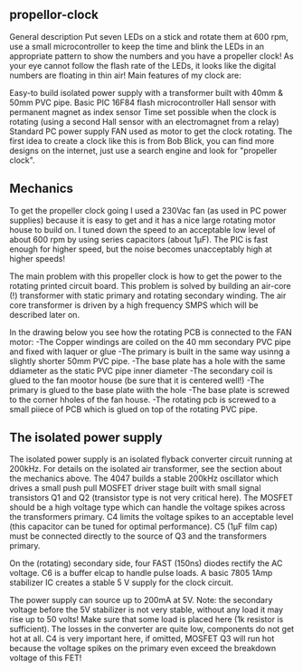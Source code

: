 ## **propellor-clock**

General description
Put seven LEDs on a stick and rotate them at 600 rpm, use a small microcontroller to keep the time and blink the LEDs in an appropriate pattern to show the numbers and you have a propeller clock! As your eye cannot follow the flash rate of the LEDs, it looks like the digital numbers are floating in thin air! Main features of my clock are:

Easy-to build isolated power supply with a transformer built with 40mm & 50mm PVC pipe. Basic PIC 16F84 flash microcontroller Hall sensor with permanent magnet as index sensor Time set possible when the clock is rotating (using a second Hall sensor with an electromagnet from a relay) Standard PC power supply FAN used as motor to get the clock rotating. The first idea to create a clock like this is from Bob Blick, you can find more designs on the internet, just use a search engine and look for "propeller clock".

## **Mechanics**

To get the propeller clock going I used a 230Vac fan (as used in PC power supplies) because it is easy to get and it has a nice large rotating motor house to build on. I tuned down the speed to an acceptable low level of about 600 rpm by using series capacitors (about 1µF). The PIC is fast enough for higher speed, but the noise becomes unacceptably high at higher speeds!

The main problem with this propeller clock is how to get the power to the rotating printed circuit board. This problem is solved by building an air-core (!) transformer with static primary and rotating secondary winding. The air core transformer is driven by a high frequency SMPS which will be described later on.

In the drawing below you see how the rotating PCB is connected to the FAN motor: -The Copper windings are coiled on the 40 mm secondary PVC pipe and fixed with laquer or glue -The primary is built in the same way usinng a slightly shorter 50mm PVC pipe. -The base plate has a hole with the same ddiameter as the static PVC pipe inner diameter -The secondary coil is glued to the fan mootor house (be sure that it is centered well!) -The primary is glued to the base plate wiith the hole -The base plate is screwed to the corner hholes of the fan house. -The rotating pcb is screwed to a small piiece of PCB which is glued on top of the rotating PVC pipe.

## **The isolated power supply**

The isolated power supply is an isolated flyback converter circuit running at 200kHz. For details on the isolated air transformer, see the section about the mechanics above. The 4047 builds a stable 200kHz oscillator which drives a small push pull MOSFET driver stage built with small signal transistors Q1 and Q2 (transistor type is not very critical here). The MOSFET should be a high voltage type which can handle the voltage spikes across the transformers primary. C4 limits the voltage spikes to an acceptable level (this capacitor can be tuned for optimal performance). C5 (1µF film cap) must be connected directly to the source of Q3 and the transformers primary.

On the (rotating) secondary side, four FAST (150ns) diodes rectify the AC voltage. C6 is a buffer elcap to handle pulse loads. A basic 7805 1Amp stabilizer IC creates a stable 5 V supply for the clock circuit.

The power supply can source up to 200mA at 5V. Note: the secondary voltage before the 5V stabilizer is not very stable, without any load it may rise up to 50 volts! Make sure that some load is placed here (1k resistor is sufficient). The losses in the converter are quite low, components do not get hot at all. C4 is very important here, if omitted, MOSFET Q3 will run hot because the voltage spikes on the primary even exceed the breakdown voltage of this FET!
